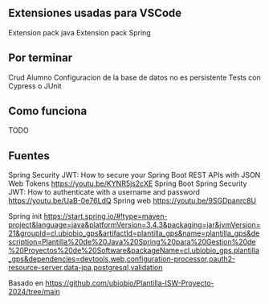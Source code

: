 ## Extensiones usadas para VSCode

Extension pack java
Extension pack Spring

## Por terminar
Crud Alumno
Configuracion de la base de datos no es persistente
Tests con Cypress o JUnit

## Como funciona 
TODO

## Fuentes
Spring Security JWT: How to secure your Spring Boot REST APIs with JSON Web Tokens
  https://youtu.be/KYNR5js2cXE
Spring Boot Spring Security JWT: How to authenticate with a username and password
  https://youtu.be/UaB-0e76LdQ
Spring web
https://youtu.be/9SGDpanrc8U

Spring init 
https://start.spring.io/#!type=maven-project&language=java&platformVersion=3.4.3&packaging=jar&jvmVersion=21&groupId=cl.ubiobio_gps&artifactId=plantilla_gps&name=plantilla_gps&description=Plantilla%20de%20Java%20Spring%20para%20Gestion%20de%20Proyectos%20de%20Software&packageName=cl.ubiobio_gps.plantilla_gps&dependencies=devtools,web,configuration-processor,oauth2-resource-server,data-jpa,postgresql,validation

Basado en 
https://github.com/ubiobio/Plantilla-ISW-Proyecto-2024/tree/main
